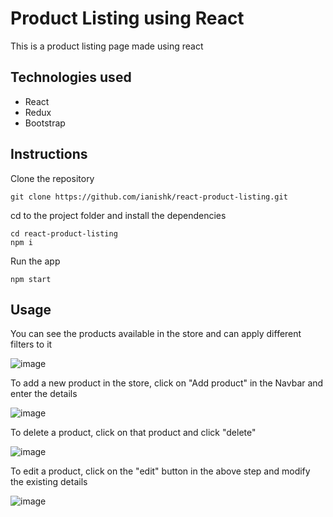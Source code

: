 # Product Listing using React

This is a product listing page made using react
## Technologies used
 - React
 - Redux
 - Bootstrap
 
## Instructions

Clone the repository
```
git clone https://github.com/ianishk/react-product-listing.git
```
cd to the project folder and install the dependencies
```
cd react-product-listing
npm i
```
Run the app
```
npm start
```

## Usage

You can see the products available in the store and can apply different filters to it

![image](https://user-images.githubusercontent.com/82283347/175969641-c31f10d9-b5ac-43f4-8ca2-b1391ed599b1.png)

To add a new product in the store, click on "Add product" in the Navbar and enter the details

![image](https://user-images.githubusercontent.com/82283347/175970985-bc7a5837-b674-46b2-a6e4-ff9ebdf117a0.png)

To delete a product, click on that product and click "delete"

![image](https://user-images.githubusercontent.com/82283347/175971316-318f458c-9554-4da6-8c36-e65e3dd4ac8f.png)

To edit a product, click on the "edit" button in the above step and modify the existing details

![image](https://user-images.githubusercontent.com/82283347/175971599-9fa384b5-34af-43b2-8f94-3228d3140198.png)
